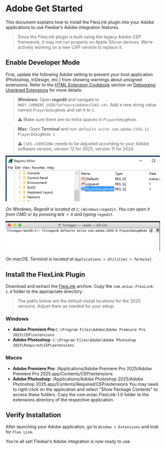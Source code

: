 # Adobe Get Started

This document explains how to install the FlexLink plugin into your Adobe applications to use Flexbar’s Adobe integration features.

> Since the FlexLink plugin is built using the legacy Adobe CEP framework, it may not run properly on Apple Silicon devices. We’re actively working on a new UXP version to replace it.

## Enable Developer Mode

First, update the following Adobe setting to prevent your host application (Photoshop, InDesign, etc.) from showing warnings about unsigned extensions. Refer to the [HTML Extension Cookbook](https://github.com/Adobe-CEP/CEP-Resources/blob/master/CEP_8.x/Documentation/CEP%208.0%20HTML%20Extension%20Cookbook.md) section on [Debugging Unsigned Extensions](https://github.com/Adobe-CEP/CEP-Resources/blob/master/CEP_8.x/Documentation/CEP%208.0%20HTML%20Extension%20Cookbook.md#debugging-unsigned-extensions) for more details:

> **Windows**: Open **regedit** and navigate to `HKEY_CURRENT_USER/Software/Adobe/CSXS.<X>`. Add a new string value named `PlayerDebugMode` and set it to `1`.
>
> ⚠️ Make sure there are no extra spaces in `PlayerDebugMode`.

> **Mac**: Open **Terminal** and run:
> `defaults write com.adobe.CSXS.12 PlayerDebugMode 1`
>
> ⚠️ `CSXS.<VERSION>` needs to be adjusted according to your Adobe software version, version 12 for 2025, version 11 for 2024

![1743305498679](image/get_started/1743305498679.png)

*On Windows, Regedit is located at `C:\Windows\regedit`. You can open it from CMD or by pressing `WIN + R` and typing `regedit`.*

![1743305585372](image/get_started/1743305585372.png)

*On macOS, Terminal is located at `Applications > Utilities > Terminal`.*

## Install the FlexLink Plugin

Download and extract the [FlexLink](../../../assets/com.eniac.FlexLink-1.0.zip) archive. Copy the `com.eniac.FlexLink-1.0` folder to the appropriate directory:

> The paths below are the default install locations for the 2025 versions. Adjust them as needed for your setup.

### Windows

- **Adobe Premiere Pro**:`C:\Program Files\Adobe\Adobe Premiere Pro 2025\CEP\extensions`
- **Adobe Photoshop**:
  `C:\Program Files\Adobe\Adobe Photoshop 2025\Required\CEP\extensions`

### Macos

- **Adobe Premiere Pro**: /Applications/Adobe Premiere Pro 2025/Adobe Premiere Pro 2025.app/Contents/CEP/extensions
- **Adobe Photoshop**: /Applications/Adobe Photoshop 2025/Adobe Photoshop 2025.app/Contents/Required/CEP/extensions
You may need to right-click on the application and select "Show Package Contents" to access these folders. Copy the com.eniac.FlexLink-1.0 folder to the extensions directory of the respective application.

## Verify Installation

After launching your Adobe application, go to `Window > Extensions` and look for `Flex Link`.

You’re all set! Flexbar’s Adobe integration is now ready to use.
